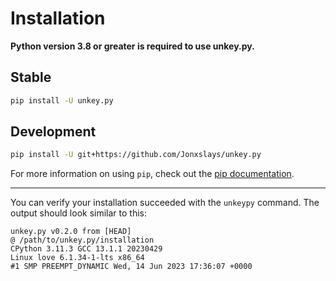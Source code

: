 # Installation

**Python version 3.8 or greater is required to use unkey.py.**

## Stable

```sh
pip install -U unkey.py
```

## Development

```sh
pip install -U git+https://github.com/Jonxslays/unkey.py
```

For more information on using `pip`, check out the [pip documentation](https://pip.pypa.io/en/stable/).

---

You can verify your installation succeeded with the `unkeypy` command. The output should look
similar to this:

```
unkey.py v0.2.0 from [HEAD]
@ /path/to/unkey.py/installation
CPython 3.11.3 GCC 13.1.1 20230429
Linux love 6.1.34-1-lts x86_64
#1 SMP PREEMPT_DYNAMIC Wed, 14 Jun 2023 17:36:07 +0000
```
